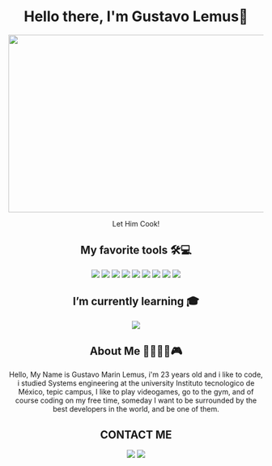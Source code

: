 <h1 align="center"> Hello there, I'm Gustavo Lemus👻</h1>
<p align="Center" ><img src="https://media.giphy.com/media/v1.Y2lkPTc5MGI3NjExMzg5YWEyNTVhNWMxNmUyNzAyMTU1NjVhZjM3YTRhYjY5ZTRhMDI3OSZjdD1n/2IudUHdI075HL02Pkk/giphy.gif" height="350px" width ="600px"></p>
<p align="center">Let Him Cook!</p>

<h2 align="Center">My favorite tools 🛠️💻</h2>
<p  align="Center">
<a src="https://www.javascript.com/"><img src="https://img.icons8.com/color/48/000000/javascript.png"/></a>
<a src="https://www.w3schools.com/css/"><img src="https://img.icons8.com/color/48/000000/css3.png"/></a>
<a src="https://www.w3schools.com/html/"><img src="https://img.icons8.com/color/48/000000/html-5.png"/></a>
<a src="https://www.java.com/es/"><img src="https://img.icons8.com/color/48/java-coffee-cup-logo.png"/></a>
<a src="https://es.reactjs.org/"><img src="https://img.icons8.com/plasticine/48/react.png"/></a>
<a src="https://nodejs.org/en"><img src="https://img.icons8.com/fluency/48/node-js.png"/></a>
<a src="https://www.mongodb.com/"><img src="https://img.icons8.com/color/48/mongodb.png"/></a>
<a src="https://www.microsoft.com/es-mx/sql-server/sql-server-downloads"><img src="https://img.icons8.com/color/48/microsoft-sql-server.png"/></a>
<a src="https://getbootstrap.com/"><img src="https://img.icons8.com/color/48/bootstrap.png"/></a>
</p>
<h2 align="Center">I’m currently learning 🎓</h2>
<p align="Center"><a src="https://es.reactjs.org/"><img src="https://img.icons8.com/plasticine/48/react.png"/></a></p>
<h2  align="Center">About Me 👨‍💻🏋️‍♂️🎮 </h2>
<p  align="Center">Hello, My Name is Gustavo Marin Lemus, i'm 23 years old and i like to code, i studied Systems engineering at the university
Instituto tecnologico de México, tepic campus, I like to play videogames, go to the gym, and of course coding on my free time, someday I want to be surrounded by the best developers in the world, and be one of them.</p>
<h2 align="Center">CONTACT ME</h2>
<p  align="Center">
 <a src="https://www.linkedin.com/in/gustavo-lemus-637b38258/"><img src="https://img.icons8.com/color/48/linkedin.png"/></a>
<a href="mailto: gustavoml2097@hotmail.com"><img src="https://img.icons8.com/external-flat-juicy-fish/42/external-mail-messages-and-communication-flat-flat-juicy-fish-2.png"/></a>

</p>

<!--
**GusLDev/GusLDev** is a ✨ _special_ ✨ repository because its `README.md` (this file) appears on your GitHub profile.

Here are some ideas to get you started:

- 🔭 I’m currently working on ...
- 🌱 I’m currently learning ...
- 👯 I’m looking to collaborate on ...
- 🤔 I’m looking for help with ...
- 💬 Ask me about ...
- 📫 How to reach me: ...
- 😄 Pronouns: ...
- ⚡ Fun fact: ...
-->
